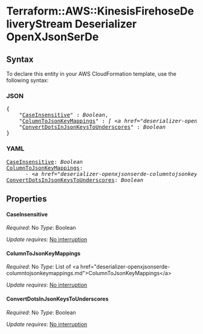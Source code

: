 # Terraform::AWS::KinesisFirehoseDeliveryStream Deserializer OpenXJsonSerDe

## Syntax

To declare this entity in your AWS CloudFormation template, use the following syntax:

### JSON

<pre>
{
    "<a href="#caseinsensitive" title="CaseInsensitive">CaseInsensitive</a>" : <i>Boolean</i>,
    "<a href="#columntojsonkeymappings" title="ColumnToJsonKeyMappings">ColumnToJsonKeyMappings</a>" : <i>[ &lt;a href=&#34;deserializer-openxjsonserde-columntojsonkeymappings.md&#34;&gt;ColumnToJsonKeyMappings&lt;/a&gt;, ... ]</i>,
    "<a href="#convertdotsinjsonkeystounderscores" title="ConvertDotsInJsonKeysToUnderscores">ConvertDotsInJsonKeysToUnderscores</a>" : <i>Boolean</i>
}
</pre>

### YAML

<pre>
<a href="#caseinsensitive" title="CaseInsensitive">CaseInsensitive</a>: <i>Boolean</i>
<a href="#columntojsonkeymappings" title="ColumnToJsonKeyMappings">ColumnToJsonKeyMappings</a>: <i>
      - &lt;a href=&#34;deserializer-openxjsonserde-columntojsonkeymappings.md&#34;&gt;ColumnToJsonKeyMappings&lt;/a&gt;</i>
<a href="#convertdotsinjsonkeystounderscores" title="ConvertDotsInJsonKeysToUnderscores">ConvertDotsInJsonKeysToUnderscores</a>: <i>Boolean</i>
</pre>

## Properties

#### CaseInsensitive

_Required_: No
_Type_: Boolean

_Update requires_: [No interruption](https://docs.aws.amazon.com/AWSCloudFormation/latest/UserGuide/using-cfn-updating-stacks-update-behaviors.html#update-no-interrupt)

#### ColumnToJsonKeyMappings

_Required_: No
_Type_: List of &lt;a href=&#34;deserializer-openxjsonserde-columntojsonkeymappings.md&#34;&gt;ColumnToJsonKeyMappings&lt;/a&gt;

_Update requires_: [No interruption](https://docs.aws.amazon.com/AWSCloudFormation/latest/UserGuide/using-cfn-updating-stacks-update-behaviors.html#update-no-interrupt)

#### ConvertDotsInJsonKeysToUnderscores

_Required_: No
_Type_: Boolean

_Update requires_: [No interruption](https://docs.aws.amazon.com/AWSCloudFormation/latest/UserGuide/using-cfn-updating-stacks-update-behaviors.html#update-no-interrupt)

